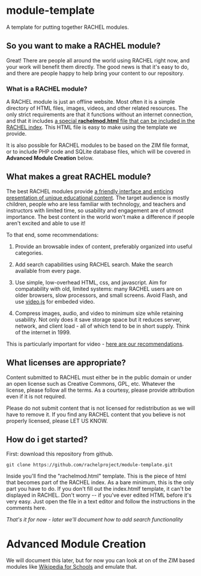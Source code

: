 # module-template

A template for putting together RACHEL modules.

## So you want to make a RACHEL module?

Great! There are people all around the world using RACHEL right now, and
your work will benefit them directly. The good news is that it's easy
to do, and there are people happy to help bring your content to our repository.

### What is a RACHEL module?

A RACHEL module is just an offline website. Most often it is a simple directory
of HTML files, images, videos, and other related resources. The only strict
requirements are that it functions without an internet connection, and that
it includes [a special **rachelmod.html** file that can be included in the
RACHEL index](http://dev.worldpossible.org/cgi/sample_wrap.php?moddir=ebooks-en).
This HTML file is easy to make using the template we provide.

It is also possible for RACHEL modules to be based on the ZIM file format,
or to include PHP code and SQLite database files, which will be covered in
**Advanced Module Creation** below.

## What makes a great RACHEL module?

The best RACHEL modules provide [a friendly interface and enticing presentation
of unique educational content](http://dev.worldpossible.org/mods/ebooks-en/index.html).
The target audience is mostly children, people who are less familiar with
technology, and teachers and instructors with limited time, so usability and
engagement are of utmost importance. The best content in the world won't make a
difference if people aren't excited and able to use it!

To that end, some recommendations:

1. Provide an browsable index of content, preferably organized into
useful categories.

2. Add search capabilities using RACHEL search. Make the search available
from every page.

3. Use simple, low-overhead HTML, css, and javascript. Aim for compatability
with old, limited systems: many RACHEL users are on older browsers, slow
processors, and small screens. Avoid Flash, and use [video.js](http://videojs.com/)
for embeded video.

4. Compress images, audio, and video to minimum size while retaining
usability.  Not only does it save storage space but it reduces server, network,
and client load - all of which tend to be in short supply. Think of the
internet in 1999. 

This is particularly important for video -
[here are our recommendations](https://github.com/rachelproject/contentshell/issues/1).

## What licenses are appropriate?

Content submitted to RACHEL must either be in the public domain or under an
open license such as Creative Commons, GPL, etc. Whatever the license, please
follow all the terms. As a courtesy, please provide attribution even if it is
not required.

Please do not submit content that is not licensed for redistribution as we will
have to remove it. If you find any RACHEL content that you believe is not
properly licensed, please LET US KNOW.

## How do i get started?

First: download this repository from github.

  `git clone https://github.com/rachelproject/module-template.git`

Inside you'll find the "rachelmod.html" template.  This is the piece of html that
becomes part of the RACHEL index. As a bare minimum, this is the only part you
have to do. If you don't fill out the index.htmlf template, it can't be displayed
in RACHEL. Don't worry -- if you've ever edited HTML before it's very easy.
Just open the file in a text editor and follow the instructions in the comments
here.

*That's it for now - later we'll document how to add search functionality*

# Advanced Module Creation

We will document this later, but for now you can look at on of the ZIM based modules
like [Wikipedia for Schools](http://dev.worldpossible.org/cgi/viewmod.pl?module_id=50)
and emulate that.

